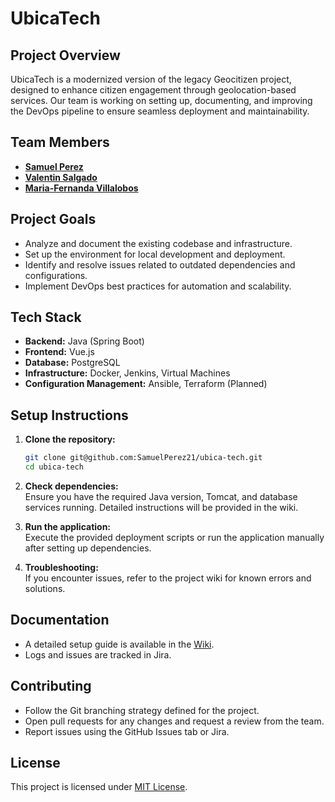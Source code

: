 # UbicaTech

## Project Overview
UbicaTech is a modernized version of the legacy Geocitizen project, designed to enhance citizen engagement through geolocation-based services. Our team is working on setting up, documenting, and improving the DevOps pipeline to ensure seamless deployment and maintainability.

## Team Members
- [**Samuel Perez**](https://github.com/SamuelPerez21)
- [**Valentin Salgado**](https://github.com/vasalgadog)
- [**Maria-Fernanda Villalobos**](https://github.com/MariferVL)

## Project Goals
- Analyze and document the existing codebase and infrastructure.
- Set up the environment for local development and deployment.
- Identify and resolve issues related to outdated dependencies and configurations.
- Implement DevOps best practices for automation and scalability.

## Tech Stack
- **Backend:** Java (Spring Boot)
- **Frontend:** Vue.js
- **Database:** PostgreSQL
- **Infrastructure:** Docker, Jenkins, Virtual Machines
- **Configuration Management:** Ansible, Terraform (Planned)

## Setup Instructions
1. **Clone the repository:**  
   ```bash
   git clone git@github.com:SamuelPerez21/ubica-tech.git
   cd ubica-tech
   ```

2. **Check dependencies:**  
   Ensure you have the required Java version, Tomcat, and database services running. Detailed instructions will be provided in the wiki.

3. **Run the application:**  
   Execute the provided deployment scripts or run the application manually after setting up dependencies.

4. **Troubleshooting:**  
   If you encounter issues, refer to the project wiki for known errors and solutions.

## Documentation
- A detailed setup guide is available in the [Wiki](https://github.com/SamuelPerez21/ubica-tech/wiki).
- Logs and issues are tracked in Jira.

## Contributing
- Follow the Git branching strategy defined for the project.
- Open pull requests for any changes and request a review from the team.
- Report issues using the GitHub Issues tab or Jira.

## License
This project is licensed under [MIT License](LICENSE).




